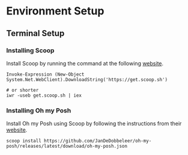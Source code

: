 # Environment Setup

## Terminal Setup

### Installing Scoop

Install Scoop by running the command at the following [website](https://scoop.sh/).
```
Invoke-Expression (New-Object System.Net.WebClient).DownloadString('https://get.scoop.sh')

# or shorter
iwr -useb get.scoop.sh | iex
```

### Installing Oh my Posh

Install Oh my Posh using Scoop by following the instructions from their [website](https://ohmyposh.dev/docs/installation).
```
scoop install https://github.com/JanDeDobbeleer/oh-my-posh/releases/latest/download/oh-my-posh.json
```
